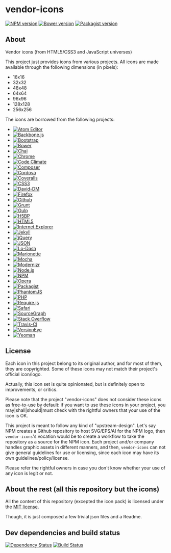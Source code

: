 vendor-icons
============


[![NPM version](https://img.shields.io/npm/v/vendor-icons.svg)](https://www.npmjs.org/package/vendor-icons)
[![Bower version](https://img.shields.io/bower/v/vendor-icons.svg)](http://bower.io/search/?q=vendor-icons)
[![Packagist version](https://img.shields.io/packagist/v/t1st3/vendor-icons.svg)](https://packagist.org/packages/t1st3/vendor-icons)


About
--------

Vendor icons (from HTML5/CSS3 and JavaScript universes)


This project just provides icons from various projects. All icons are made available through the following dimensions (in pixels):

* 16x16
* 32x32
* 48x48
* 64x64
* 96x96
* 128x128
* 256x256


The icons are borrowed from the following projects:

* [![Atom Editor](https://raw.githubusercontent.com/T1st3/vendor-icons/master/dist/32x32/atom.png)](https://atom.io/)
* [![Backbone.js](https://raw.githubusercontent.com/T1st3/vendor-icons/master/dist/32x32/backbone.png)](http://backbonejs.org/)
* [![Bootstrap](https://raw.githubusercontent.com/T1st3/vendor-icons/master/dist/32x32/bootstrap.png)](http://getbootstrap.com/)
* [![Bower](https://raw.githubusercontent.com/T1st3/vendor-icons/master/dist/32x32/bower.png)](http://bower.io/)
* [![Chai](https://raw.githubusercontent.com/T1st3/vendor-icons/master/dist/32x32/chai.png)](http://chaijs.com/)
* [![Chrome](https://raw.githubusercontent.com/T1st3/vendor-icons/master/dist/32x32/chrome.png)](https://www.google.com/chrome/browser/desktop/index.html)
* [![Code Climate](https://raw.githubusercontent.com/T1st3/vendor-icons/master/dist/32x32/code-climate.png)](https://codeclimate.com/)
* [![Composer](https://raw.githubusercontent.com/T1st3/vendor-icons/master/dist/32x32/composer.png)](https://getcomposer.org/)
* [![Cordova](https://raw.githubusercontent.com/T1st3/vendor-icons/master/dist/32x32/cordova.png)](http://cordova.apache.org/)
* [![Coveralls](https://raw.githubusercontent.com/T1st3/vendor-icons/master/dist/32x32/coveralls.png)](https://coveralls.io/)
* [![CSS3](https://raw.githubusercontent.com/T1st3/vendor-icons/master/dist/32x32/css3.png)](http://www.w3.org/Style/CSS/)
* [![David-DM](https://raw.githubusercontent.com/T1st3/vendor-icons/master/dist/32x32/david-dm.png)](https://david-dm.org/)
* [![Firefox](https://raw.githubusercontent.com/T1st3/vendor-icons/master/dist/32x32/firefox.png)](https://www.mozilla.org/firefox/)
* [![Github](https://raw.githubusercontent.com/T1st3/vendor-icons/master/dist/32x32/github.png)](https://github.com/)
* [![Grunt](https://raw.githubusercontent.com/T1st3/vendor-icons/master/dist/32x32/grunt.png)](http://gruntjs.com/)
* [![Gulp](https://raw.githubusercontent.com/T1st3/vendor-icons/master/dist/32x32/gulp.png)](http://gulpjs.com/)
* [![H5BP](https://raw.githubusercontent.com/T1st3/vendor-icons/master/dist/32x32/h5bp.png)](https://html5boilerplate.com/)
* [![HTML5](https://raw.githubusercontent.com/T1st3/vendor-icons/master/dist/32x32/html5.png)](http://www.w3.org/TR/html5/)
* [![Internet Explorer](https://raw.githubusercontent.com/T1st3/vendor-icons/master/dist/32x32/ie.png)](http://windows.microsoft.com/en-us/internet-explorer/download-ie)
* [![Jekyll](https://raw.githubusercontent.com/T1st3/vendor-icons/master/dist/32x32/jekyll.png)](http://jekyllrb.com/)
* [![jQuery](https://raw.githubusercontent.com/T1st3/vendor-icons/master/dist/32x32/jquery.png)](http://jquery.com/)
* [![JSON](https://raw.githubusercontent.com/T1st3/vendor-icons/master/dist/32x32/json.png)](http://json.org/)
* [![Lo-Dash](https://raw.githubusercontent.com/T1st3/vendor-icons/master/dist/32x32/lodash.png)](http://lodash.com/)
* [![Marionette](https://raw.githubusercontent.com/T1st3/vendor-icons/master/dist/32x32/marionette.png)](http://marionettejs.com/)
* [![Mocha](https://raw.githubusercontent.com/T1st3/vendor-icons/master/dist/32x32/mocha.png)](http://mochajs.org/)
* [![Modernizr](https://raw.githubusercontent.com/T1st3/vendor-icons/master/dist/32x32/modernizr.png)](http://modernizr.com/)
* [![Node.js](https://raw.githubusercontent.com/T1st3/vendor-icons/master/dist/32x32/nodejs.png)](https://nodejs.org/)
* [![NPM](https://raw.githubusercontent.com/T1st3/vendor-icons/master/dist/32x32/npm.png)](https://www.npmjs.com/)
* [![Opera](https://raw.githubusercontent.com/T1st3/vendor-icons/master/dist/32x32/opera.png)](http://www.opera.com)
* [![Packagist](https://raw.githubusercontent.com/T1st3/vendor-icons/master/dist/32x32/packagist.png)](https://packagist.org/)
* [![PhantomJS](https://raw.githubusercontent.com/T1st3/vendor-icons/master/dist/32x32/phantomjs.png)](http://phantomjs.org/)
* [![PHP](https://raw.githubusercontent.com/T1st3/vendor-icons/master/dist/32x32/php.png)](http://php.net/)
* [![Require.js](https://raw.githubusercontent.com/T1st3/vendor-icons/master/dist/32x32/requirejs.png)](http://requirejs.org/)
* [![Safari](https://raw.githubusercontent.com/T1st3/vendor-icons/master/dist/32x32/safari.png)](https://www.apple.com/safari/)
* [![SourceGraph](https://raw.githubusercontent.com/T1st3/vendor-icons/master/dist/32x32/sourcegraph.png)](https://sourcegraph.com/)
* [![Stack Overflow](https://raw.githubusercontent.com/T1st3/vendor-icons/master/dist/32x32/stack-overflow.png)](http://stackoverflow.com/)
* [![Travis-CI](https://raw.githubusercontent.com/T1st3/vendor-icons/master/dist/32x32/travis-ci.png)](https://travis-ci.org/)
* [![VersionEye](https://raw.githubusercontent.com/T1st3/vendor-icons/master/dist/32x32/versioneye.png)](https://www.versioneye.com/)
* [![Yeoman](https://raw.githubusercontent.com/T1st3/vendor-icons/master/dist/32x32/yeoman.png)](http://yeoman.io/)





License
---------

Each icon in this project belong to its original author, and for most of them, they are copyrighted. Some of these icons may not match their project's official icon/logo.

Actually, this icon set is quite opinionated, but is definitely open to improvements, or critics.

Please note that the project "vendor-icons" does not consider these icons as free-to-use by default: 
if you want to use these icons in your project, you may|shall|should|must check with the rightful owners that your use of the icon is OK.

This project is meant to follow any kind of "upstream-design". 
Let's say NPM creates a Github repository to host SVG/EPS/AI for the NPM logo, then `vendor-icons`'s vocation would be to create a workflow to take the repository as a source for the NPM icon. 
Each project and/or company handles graphic assets in different manners, and then, `vendor-icons` can not give general guidelines for use or licensing, since each icon may have its own guidelines/policy/license.

Please refer the rightful owners in case you don't know whether your use of any icon is legit or not.


About the rest (all this repository but the icons)
----------

All the content of this repository (excepted the icon pack) 
is licensed under the [MIT license](http://opensource.org/licenses/MIT).

Though, it is just composed a few trivial json files and a Readme.



Dev dependencies and build status
----------

[![Dependency Status](https://img.shields.io/david/dev/T1st3/vendor-icons.svg)](https://david-dm.org/t1st3/vendor-icons)
[![Build Status](https://img.shields.io/travis/T1st3/vendor-icons.svg)](https://travis-ci.org/T1st3/vendor-icons)



